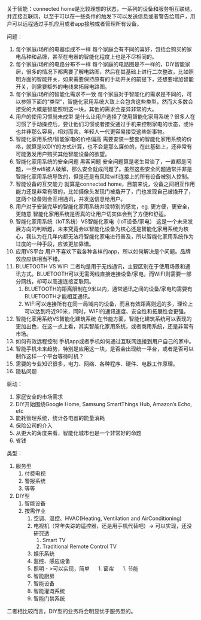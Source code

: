 关于智能：connected home是比较理想的状态，一系列的设备和服务相互联结，并连接互联网，以至于可以在一些条件的触发下可以发送信息或者警告给用户，用户可以远程通过手机应用或者app接触或者管理所有设备。

问题：
1. 每个家庭/场所的电器组成不一样
每个家庭会有不同的喜好，包括会购买的家电品种和品牌，甚至在电器的智能化程度上也是不尽相同的。
1. 每个家庭/场所的电路分布不一样
每个家庭的电路图是不一样的，DIY智能家居，很多的情况下都需要了解电路图，然后在其基础上进行二次整改，比如照明方面的智能开关，如果需要保持原有的手动开关的前提下，还想要增加智能开关，则需要额外的电线来拓展电路图。
1. 每个家庭/场所的智能化需求不一致
每个家庭对于智能化的需求是不同的，可以参照下面的“类型”，智能化家用系统大致上会包含这些类型，然而大多数会接受的大概是智能照明这一块，其他的需求会差异非常的大。
1. 用户的使用习惯尚未成型
是什么让用户选择了使用智能化家用系统？很多人在习惯了手动操控后，要让他们习惯或者接受通过手机来控制家电的状态，或许也并非那么容易，相对而言，年轻人一代更容易接受这些新事物。
1. 智能化家用系统/智能家电的价格偏高
需要安装一整套的智能化家用系统的价格，就算是以DIY的方式计算，也不会是那么廉价的，在此基础上，还非常有可能激发用户购买其他智能设备的欲望。
1. 智能化家用系统的安全问题		黑客问题
安全问题算是老生常谈了，一直都是问题，一旦wifi被人破解，那么安全就成问题了。虽然这些安全问题通常并非是智能化家用系统导致的，但是还是有风险wifi连接上的所有设备被别人控制。
1. 智能设备的互交能力
就算是connected home，目前来说，设备之间相互作用能力还是非常有限的，比如摄像头发现门被撬开了，门也发现自己被撬开了，这两个设备则会互相通讯，并发送信息给用户。
1. 用户对于安装完毕的智能化家用系统并没特别的感觉，eg. 更方便，更安全，更随意
智能化家用系统是否真的让用户切实体会到了方便和舒适。
1. 智能化家用系统（IoT系统）VS智能化家电（IoT设备/家电）
这是一个未来发展方向的判断题，未来究竟会以智能化设备为核心还是智能化家用系统为核心，我认为在几年内都无法将智能化家电进行普及，所以智能化家用系统作为过度的一种手段，应该更加靠谱。
1. 应用VS平台
用户不喜欢下载各种各样的app，所以如何解决是个问题。品牌效应应该相当不错。
1. BLUETOOTH VS WIFI
二者均是用于无线通讯，主要区别在于使用场景和通讯方式。BLUETOOTH可以无需网线直接连接设备/家电，而WIFI则需要一部分网线，却可以高速连接互联网。
   1. BLUETOOTH的距离限制在9米以内，通常通讯之间的设备/家电均需要有BLUETOOTH才能相互通讯。
   1. WIFI可以连接所有在同一局域内的设备，而且有效距离则远的多，理论上可以达到将近90米，同时，WIFI的通讯速度、安全性和拓展性会更强。
1. 智能化家用系统VS智能化建筑系统
在节能方面，智能化建筑系统可以表现的更加出色，在这一点上看，其实智能化家用系统，或者商用系统，还是非常有市场。
1. 如何有效远程控制
手机app或者手机如何通过互联网连接到用户自己的家中。
1. 智能手机未来趋势，特别是应用这一块，是否会出现统一平台，或者是否可以制作这样一个平台等待时机？
1. 需要的专业知识很多，电力、网络、各种程序、硬件、电器工作原理。
1. 隐私问题

驱动：
1. 家庭安全的市场需求
1. DIY开始围绕Google Home, Samsung SmartThings Hub, Amazon’s Echo, etc
1. 能耗管理系统，统计各电器的能量消耗
1. 保险公司的介入
1. 从更大的角度来看，智能化城市也是一个非常好的命题
1. 省钱

类型：
1. 服务型
   1. 付费电视
   1. 警报系统
   1. 等等
1. DIY型
   1. 智能设备
   1. 按需作业
      1. 空调、温控、HVAC(Heating, Ventilation and AirConditioning)
      1. 电视机（常年失踪的遥控器，还是用手机代替吧）-> 可以实现，还没研究透
         1. Smart TV
         1. Traditional Remote Control TV
      1. 娱乐系统
      1. 监控、感应设备
      1. 照明 - >可以实现，简单
      1. 窗帘
      1. 节能
      1. 智能厨房
      1. 智能设备
      1. 智能灌溉系统
      1. 智能门禁系统
      
二者相比较而言，DIY型的业务将会明显优于服务型的。
